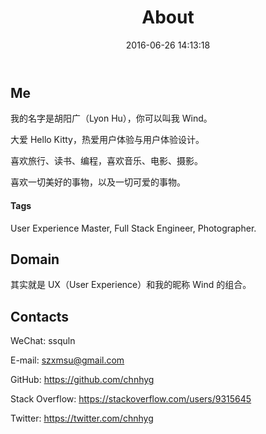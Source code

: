 ﻿---
title: About
date: 2016-06-26 14:13:18
layout: about
---

## Me

我的名字是胡阳广（Lyon Hu），你可以叫我 Wind。

大爱 Hello Kitty，热爱用户体验与用户体验设计。

喜欢旅行、读书、编程，喜欢音乐、电影、摄影。

喜欢一切美好的事物，以及一切可爱的事物。

#### Tags

User Experience Master, Full Stack Engineer, Photographer.

## Domain

其实就是 UX（User Experience）和我的昵称 Wind 的组合。

## Contacts

WeChat: ssquln

E-mail: szxmsu@gmail.com

GitHub: https://github.com/chnhyg

Stack Overflow: https://stackoverflow.com/users/9315645

Twitter: https://twitter.com/chnhyg
